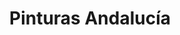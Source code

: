 ---
title: "Pinturas Andalucía"
url: /la-linea-de-la-concepcion/pinturas-andalucia/
shop: pintura
---